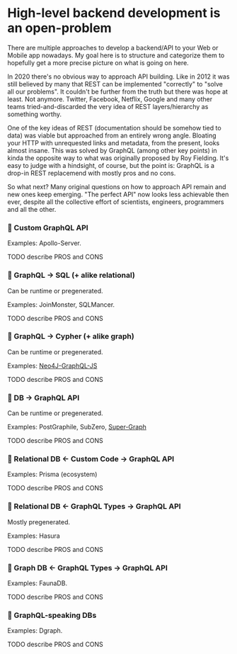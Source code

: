 # High-level backend development is an open-problem

There are multiple approaches to develop a backend/API to your Web or Mobile app nowadays.
My goal here is to structure and categorize them to hopefully get a more precise picture
on what is going on here.

In 2020 there's no obvious way to approach API building. Like in 2012 it was still believed by many
that REST can be implemented "correctly" to "solve all our problems". It couldn't be further
from the truth but there was hope at least. Not anymore. Twitter, Facebook, Netflix, Google and many
other teams tried-and-discarded the very idea of REST layers/hierarchy as something worthy.

One of the key ideas of REST (documentation should be somehow tied to data) was viable but approached 
from an entirely wrong angle. Bloating your HTTP with unrequested links and metadata, from the present, 
looks almost insane. This was solved by GraphQL (among other key points) in kinda the opposite way to what was originally proposed
by Roy Fielding. It's easy to judge with a hindsight, of course, but the point is: GraphQL is a drop-in REST replacemend with mostly pros and no cons.

So what next? Many original questions on how to approach API remain and new ones keep emerging. 
"The perfect API" now looks less achievable then ever, despite all the collective effort of scientists, engineers, programmers and all the other.

### 🔭 Custom GraphQL API

Examples: Apollo-Server. 

TODO describe PROS and CONS

### 🔭 GraphQL &rarr; SQL (+ alike relational)

Can be runtime or pregenerated.

Examples: JoinMonster, SQLMancer.

TODO describe PROS and CONS

### 🔭 GraphQL &rarr; Cypher (+ alike graph)

Can be runtime or pregenerated.

Examples: [Neo4J-GraphQL-JS](https://github.com/neo4j-graphql/neo4j-graphql-js)

TODO describe PROS and CONS
 
### 🔭 DB &rarr; GraphQL API

Can be runtime or pregenerated.

Examples: PostGraphile, SubZero, [Super-Graph](https://github.com/dosco/super-graph)

TODO describe PROS and CONS

### 🔭 Relational DB &larr; Custom Code &rarr; GraphQL API

Examples: Prisma (ecosystem)

TODO describe PROS and CONS

### 🔭 Relational DB &larr; GraphQL Types &rarr; GraphQL API

Mostly pregenerated.

Examples: Hasura

TODO describe PROS and CONS

### 🔭 Graph DB &larr; GraphQL Types &rarr;  GraphQL API

Examples: FaunaDB.

TODO describe PROS and CONS

### 🔭 GraphQL-speaking DBs

Examples: Dgraph.

TODO describe PROS and CONS

[graphql]: https://raw.githubusercontent.com/github/explore/80688e429a7d4ef2fca1e82350fe8e3517d3494d/topics/graphql/graphql.png

